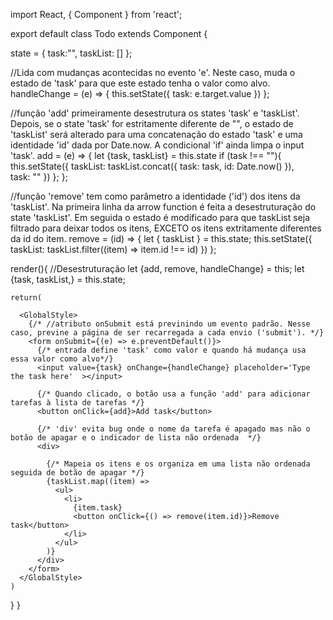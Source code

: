 import React, { Component } from 'react';

export default class Todo extends Component {

  state = {
    task:"",
    taskList: []
  };

  //Lida com mudanças acontecidas no evento 'e'. Neste caso, muda o estado de 'task' para que este estado tenha o valor como alvo.
  handleChange = (e) => {
    this.setState({
      task: e.target.value
    })
  };

  //função 'add' primeiramente desestrutura os states 'task' e 'taskList'. Depois, se o state 'task' for estritamente diferente de "", o estado de 'taskList' será alterado para uma concatenação do estado 'task' e uma identidade 'id' dada por Date.now. A condicional 'if' ainda limpa o input 'task'.
  add = (e) => {
    let {task, taskList} = this.state
    if (task !== ""){
      this.setState({
        taskList: taskList.concat({
          task: task,
          id: Date.now()
        }),        
      task: ""
      })
    };
  };

  //função 'remove' tem como parâmetro a identidade ('id') dos itens da 'taskList'. Na primeira linha da arrow function é feita a desestruturação do state 'taskList'. Em seguida o estado é modificado para que taskList seja filtrado para deixar todos os itens, EXCETO os itens extritamente diferentes da id do item.
  remove = (id) => {
    let { taskList } = this.state;
    this.setState({
      taskList: taskList.filter((item) => item.id !== id)
    })
  };

  render(){
    //Desestruturação
    let {add, remove, handleChange} = this;
    let {task, taskList,} = this.state;

    return(

      <GlobalStyle>
        {/* //atributo onSubmit está previnindo um evento padrão. Nesse caso, previne a página de ser recarregada a cada envio ('submit'). */}
        <form onSubmit={(e) => e.preventDefault()}>
          {/* entrada define 'task' como valor e quando há mudança usa essa valor como alvo*/}
          <input value={task} onChange={handleChange} placeholder='Type the task here'  ></input>

          {/* Quando clicado, o botão usa a função 'add' para adicionar tarefas à lista de tarefas */}
          <button onClick={add}>Add task</button>

          {/* 'div' evita bug onde o nome da tarefa é apagado mas não o botão de apagar e o indicador de lista não ordenada  */}
          <div>

            {/* Mapeia os itens e os organiza em uma lista não ordenada seguida de botão de apagar */}
            {taskList.map((item) => 
              <ul>
                <li>
                  {item.task}
                  <button onClick={() => remove(item.id)}>Remove task</button>
                </li>
              </ul>
            )}
          </div>  
        </form>
      </GlobalStyle>
    )
  }
}